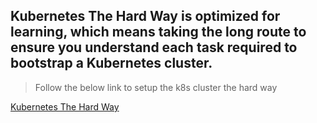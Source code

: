 

## Kubernetes The Hard Way is optimized for learning, which means taking the long route to ensure you understand each task required to bootstrap a Kubernetes cluster.

> Follow the below link to setup the k8s cluster the hard way

[Kubernetes The Hard Way](https://github.com/kelseyhightower/kubernetes-the-hard-way)
